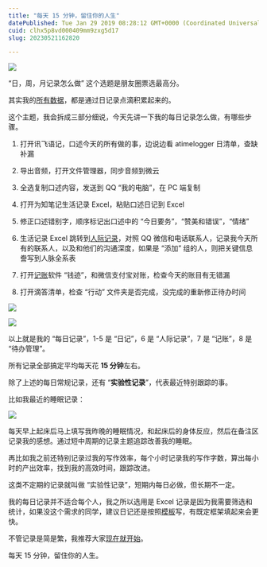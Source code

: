 ```yaml
---
title: "每天 15 分钟，留住你的人生"
datePublished: Tue Jan 29 2019 08:28:12 GMT+0000 (Coordinated Universal Time)
cuid: clhx5p8vd000409mm9zxg5d17
slug: 20230521162820

---
```


![](https://cdn.hashnode.com/res/hashnode/image/upload/v1684657640200/9abd6693-339b-4bc7-8731-85f7fdd42120.png)

“日，周，月记录怎么做” 这个选题是朋友圈票选最高分。

其实我的[所有数据](http://mp.weixin.qq.com/s?__biz=MzI3MzU5MDA1OQ==&mid=2247484912&idx=1&sn=519ec99d5c06564d02b9376b5eb895bc&chksm=eb21b7b4dc563ea2f9152c31eda1f0de4013cc6970192cb5594da174349246c611349990f935&scene=21#wechat_redirect)，都是通过日记录点滴积累起来的。

这个主题，我会拆成三部分细说，今天先讲一下我的每日记录怎么做，有哪些步骤。

1. 打开讯飞语记，口述今天的所有做的事，边说边看 atimelogger 日清单，查缺补漏
    
2. 导出音频，打开文件管理器，同步音频到微云
    
3. 全选复制口述内容，发送到 QQ “我的电脑”，在 PC 端复制
    
4. 打开为知笔记生活记录 Excel，粘贴口述日记到 Excel
    
5. 修正口述错别字，顺序标记出口述中的 “今日要务”，“赞美和错误”，“情绪”
    
6. 生活记录 Excel 跳转到[人际记录](http://mp.weixin.qq.com/s?__biz=MzI3MzU5MDA1OQ==&mid=2247484754&idx=1&sn=0ea6e543dadfd3f4d2dd0afcfb0a57fe&chksm=eb21b716dc563e0097c6acbf94e3bed6c128ea6315f5f52105509e4e515c078495e1af82d12e&scene=21#wechat_redirect)，对照 QQ 微信和电话联系人，记录我今天所有的联系人，以及和他们的沟通深度，如果是 “添加” 组的人，则把关键信息誊写到人脉全系表
    
7. 打开[记账](http://mp.weixin.qq.com/s?__biz=MzI3MzU5MDA1OQ==&mid=2247484732&idx=1&sn=83d0392be7f72915b1c8590344340998&chksm=eb21b778dc563e6e7015553788a3273e6084ee6cfcd497da9403cd1cb2068ff99af96ea9087d&scene=21#wechat_redirect)软件 “钱迹”，和微信支付宝对账，检查今天的账目有无错漏
    
8. 打开滴答清单，检查 “行动” 文件夹是否完成，没完成的重新修正待办时间
    

![](https://cdn.hashnode.com/res/hashnode/image/upload/v1684657660077/9ad83150-7c07-499e-b182-6ef515070370.png)

![](https://cdn.hashnode.com/res/hashnode/image/upload/v1684657666346/8e12847f-4490-4314-97ad-cac688de75a5.png)

以上就是我的 “每日记录”，1-5 是 “日记”，6 是 “人际记录”，7 是 “记账”，8 是 “待办管理”。

所有记录全部搞定平均每天花 **15 分钟**左右。

除了上述的每日常规记录，还有 “**实验性记录**”，代表最近特别跟踪的事。

比如我最近的睡眠记录：

![](https://cdn.hashnode.com/res/hashnode/image/upload/v1684657670591/91c90845-387d-439e-9d98-adfa1ab0ef16.png)

每天早上起床后马上填写我昨晚的睡眠情况，和起床后的身体反应，然后在备注区记录我的感想。通过短中周期的记录主题追踪改善我的睡眠。

再比如我之前还特别记录过我的写作效率，每个小时记录我的写作字数，算出每小时的产出效率，找到我的高效时间，跟踪改进。

这类不定期的记录就叫做 “实验性记录”，短期内每日必做，但长期不一定。

我的每日记录并不适合每个人，我之所以选用是 Excel 记录是因为我需要筛选和统计，如果没这个需求的同学，建议日记还是按照[模板](http://mp.weixin.qq.com/s?__biz=MzI3MzU5MDA1OQ==&mid=2247484913&idx=1&sn=4028cd86f038d24b8507226dfb0f6053&chksm=eb21b7b5dc563ea37853cd19af7e26e56d7e9a5d13f27aec25434bb31cae1d4a24a710da7669&scene=21#wechat_redirect)写，有既定框架填起来会更快。

不管记录是简是繁，我推荐大家[现在就开始](http://mp.weixin.qq.com/s?__biz=MzI3MzU5MDA1OQ==&mid=2247484873&idx=1&sn=b45dd7055fced2c82fbd73482814f94f&chksm=eb21b78ddc563e9b9566f248e8ddc8b665ff5eee22aac28a41a9d6b32f4e78a8a9a2d982ac78&scene=21#wechat_redirect)。

每天 15 分钟，留住你的人生。